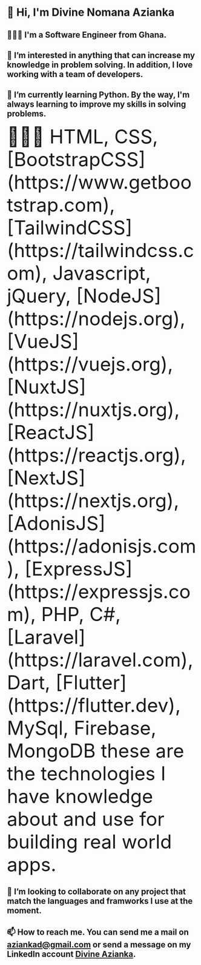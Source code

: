 # 👋 Hi, I'm Divine Nomana Azianka

## 👨🏽‍💻 I'm a Software Engineer from Ghana.

## 👀 I’m interested in anything that can increase my knowledge in problem solving. In addition, I love working with a team of developers.

## 🌱 I’m currently learning Python. By the way, I'm always learning to improve my skills in solving problems.

<div style="font-size: 50px">
👨🏽‍💻 HTML, CSS, [BootstrapCSS](https://www.getbootstrap.com), [TailwindCSS](https://tailwindcss.com), Javascript, jQuery, [NodeJS](https://nodejs.org), [VueJS](https://vuejs.org), [NuxtJS](https://nuxtjs.org), [ReactJS](https://reactjs.org), [NextJS](https://nextjs.org), [AdonisJS](https://adonisjs.com), [ExpressJS](https://expressjs.com), PHP, C#, [Laravel](https://laravel.com), Dart, [Flutter](https://flutter.dev), MySql, Firebase, MongoDB these are the technologies I have knowledge about and use for building real world apps.
</div>

## 💞️ I’m looking to collaborate on any project that match the languages and framworks I use at the moment.

## 📫 How to reach me. You can send me a mail on aziankad@gmail.com or send a message on my LinkedIn account [Divine Azianka](https://www.linkedin.com/in/iamnomana).

<!---
iamnomana/iamnomana is a ✨ special ✨ repository because its `README.md` (this file) appears on your GitHub profile.
You can click the Preview link to take a look at your changes.
--->
